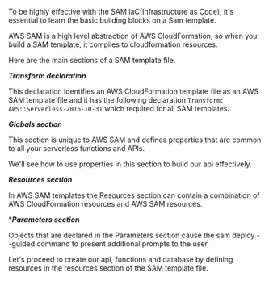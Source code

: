 To be highly effective with the SAM IaC(Infrastructure as Code), it's essential to learn the basic
building blocks on a Sam template. 

AWS SAM is a high level abstraction of AWS CloudFormation, so when you build a SAM template, it compiles to 
cloudformation resources.

Here are the main sections of a SAM template file.

***Transform declaration***

This declaration identifies an AWS CloudFormation template file as an AWS SAM template file and it has 
the following declaration `Transform: AWS::Serverless-2016-10-31` which required for 
all SAM templates.

***Globals section***

This section is unique to AWS SAM and defines properties that are common to all your serverless functions and APIs.

We'll see how to use properties in this section to build our api effectively.

***Resources section***

In AWS SAM templates the Resources section can contain a combination of AWS CloudFormation resources and AWS SAM resources.

****Parameters section***

Objects that are declared in the Parameters section cause the sam deploy --guided command to present additional prompts to the user.

Let's proceed to create our api, functions and database by defining resources in the resources section 
of the SAM template file.